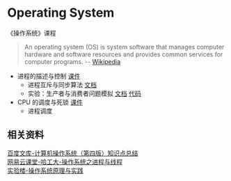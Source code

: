# Operating System

《操作系统》课程

> An operating system (OS) is system software that manages computer hardware and software resources and provides common services for computer programs. -- [Wikipedia](https://en.wikipedia.org/wiki/Operating_system)

- 进程的描述与控制 [课件](./ppt/)
  - 进程互斥与同步算法 [文档](./algo-process-mutex-and-sync.md)
  - 实验：生产者与消费者问题模拟 [文档](./exp-producer-consumer.md) [代码](./exp-producer-consumer-semaphores.cpp)
- CPU 的调度与死锁 [课件](./ppt/)
  - 进程调度

## 相关资料

[百度文库-计算机操作系统（第四版）知识点总结](https://wenku.baidu.com/view/6fb7f7a6c1c708a1294a4446.html)  
[网易云课堂-哈工大-操作系统之进程与线程](http://mooc.study.163.com/course/HIT-1000002008#/info)  
[实验楼-操作系统原理与实践](https://www.shiyanlou.com/courses/115)
